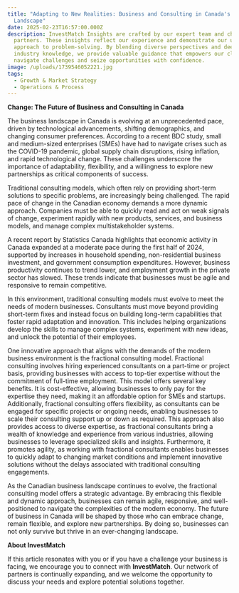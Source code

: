 ```yaml
---
title: "Adapting to New Realities: Business and Consulting in Canada's Evolving
  Landscape"
date: 2025-02-23T16:57:00.000Z
description: InvestMatch Insights are crafted by our expert team and channel
  partners. These insights reflect our experience and demonstrate our unique
  approach to problem-solving. By blending diverse perspectives and deep
  industry knowledge, we provide valuable guidance that empowers our clients to
  navigate challenges and seize opportunities with confidence.
image: /uploads/1739546052221.jpg
tags:
  - Growth & Market Strategy
  - Operations & Process
---
```

**Change: The Future of Business and Consulting in Canada**

The business landscape in Canada is evolving at an unprecedented pace, driven by technological advancements, shifting demographics, and changing consumer preferences. According to a recent BDC study, small and medium-sized enterprises (SMEs) have had to navigate crises such as the COVID-19 pandemic, global supply chain disruptions, rising inflation, and rapid technological change. These challenges underscore the importance of adaptability, flexibility, and a willingness to explore new partnerships as critical components of success.

Traditional consulting models, which often rely on providing short-term solutions to specific problems, are increasingly being challenged. The rapid pace of change in the Canadian economy demands a more dynamic approach. Companies must be able to quickly read and act on weak signals of change, experiment rapidly with new products, services, and business models, and manage complex multistakeholder systems.

A recent report by Statistics Canada highlights that economic activity in Canada expanded at a moderate pace during the first half of 2024, supported by increases in household spending, non-residential business investment, and government consumption expenditures. However, business productivity continues to trend lower, and employment growth in the private sector has slowed. These trends indicate that businesses must be agile and responsive to remain competitive.

In this environment, traditional consulting models must evolve to meet the needs of modern businesses. Consultants must move beyond providing short-term fixes and instead focus on building long-term capabilities that foster rapid adaptation and innovation. This includes helping organizations develop the skills to manage complex systems, experiment with new ideas, and unlock the potential of their employees.

One innovative approach that aligns with the demands of the modern business environment is the fractional consulting model. Fractional consulting involves hiring experienced consultants on a part-time or project basis, providing businesses with access to top-tier expertise without the commitment of full-time employment. This model offers several key benefits. It is cost-effective, allowing businesses to only pay for the expertise they need, making it an affordable option for SMEs and startups. Additionally, fractional consulting offers flexibility, as consultants can be engaged for specific projects or ongoing needs, enabling businesses to scale their consulting support up or down as required. This approach also provides access to diverse expertise, as fractional consultants bring a wealth of knowledge and experience from various industries, allowing businesses to leverage specialized skills and insights. Furthermore, it promotes agility, as working with fractional consultants enables businesses to quickly adapt to changing market conditions and implement innovative solutions without the delays associated with traditional consulting engagements.

As the Canadian business landscape continues to evolve, the fractional consulting model offers a strategic advantage. By embracing this flexible and dynamic approach, businesses can remain agile, responsive, and well-positioned to navigate the complexities of the modern economy. The future of business in Canada will be shaped by those who can embrace change, remain flexible, and explore new partnerships. By doing so, businesses can not only survive but thrive in an ever-changing landscape.

**About InvestMatch**

If this article resonates with you or if you have a challenge your business is facing, we encourage you to connect with **InvestMatch**. Our network of partners is continually expanding, and we welcome the opportunity to discuss your needs and explore potential solutions together.
